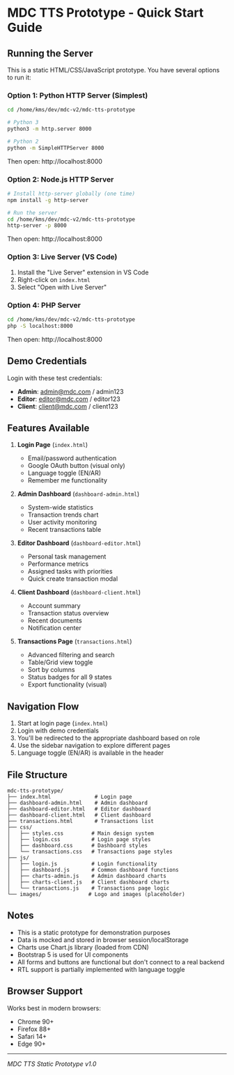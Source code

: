 # MDC TTS Prototype - Quick Start Guide

## Running the Server

This is a static HTML/CSS/JavaScript prototype. You have several options to run it:

### Option 1: Python HTTP Server (Simplest)
```bash
cd /home/kms/dev/mdc-v2/mdc-tts-prototype

# Python 3
python3 -m http.server 8000

# Python 2
python -m SimpleHTTPServer 8000
```
Then open: http://localhost:8000

### Option 2: Node.js HTTP Server
```bash
# Install http-server globally (one time)
npm install -g http-server

# Run the server
cd /home/kms/dev/mdc-v2/mdc-tts-prototype
http-server -p 8000
```
Then open: http://localhost:8000

### Option 3: Live Server (VS Code)
1. Install the "Live Server" extension in VS Code
2. Right-click on `index.html`
3. Select "Open with Live Server"

### Option 4: PHP Server
```bash
cd /home/kms/dev/mdc-v2/mdc-tts-prototype
php -S localhost:8000
```
Then open: http://localhost:8000

## Demo Credentials

Login with these test credentials:

- **Admin**: admin@mdc.com / admin123
- **Editor**: editor@mdc.com / editor123
- **Client**: client@mdc.com / client123

## Features Available

1. **Login Page** (`index.html`)
   - Email/password authentication
   - Google OAuth button (visual only)
   - Language toggle (EN/AR)
   - Remember me functionality

2. **Admin Dashboard** (`dashboard-admin.html`)
   - System-wide statistics
   - Transaction trends chart
   - User activity monitoring
   - Recent transactions table

3. **Editor Dashboard** (`dashboard-editor.html`)
   - Personal task management
   - Performance metrics
   - Assigned tasks with priorities
   - Quick create transaction modal

4. **Client Dashboard** (`dashboard-client.html`)
   - Account summary
   - Transaction status overview
   - Recent documents
   - Notification center

5. **Transactions Page** (`transactions.html`)
   - Advanced filtering and search
   - Table/Grid view toggle
   - Sort by columns
   - Status badges for all 9 states
   - Export functionality (visual)

## Navigation Flow

1. Start at login page (`index.html`)
2. Login with demo credentials
3. You'll be redirected to the appropriate dashboard based on role
4. Use the sidebar navigation to explore different pages
5. Language toggle (EN/AR) is available in the header

## File Structure

```
mdc-tts-prototype/
├── index.html              # Login page
├── dashboard-admin.html    # Admin dashboard
├── dashboard-editor.html   # Editor dashboard
├── dashboard-client.html   # Client dashboard
├── transactions.html       # Transactions list
├── css/
│   ├── styles.css         # Main design system
│   ├── login.css          # Login page styles
│   ├── dashboard.css      # Dashboard styles
│   └── transactions.css   # Transactions page styles
├── js/
│   ├── login.js           # Login functionality
│   ├── dashboard.js       # Common dashboard functions
│   ├── charts-admin.js    # Admin dashboard charts
│   ├── charts-client.js   # Client dashboard charts
│   └── transactions.js    # Transactions page logic
└── images/               # Logo and images (placeholder)
```

## Notes

- This is a static prototype for demonstration purposes
- Data is mocked and stored in browser session/localStorage
- Charts use Chart.js library (loaded from CDN)
- Bootstrap 5 is used for UI components
- All forms and buttons are functional but don't connect to a real backend
- RTL support is partially implemented with language toggle

## Browser Support

Works best in modern browsers:
- Chrome 90+
- Firefox 88+
- Safari 14+
- Edge 90+

---

*MDC TTS Static Prototype v1.0*